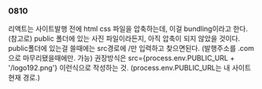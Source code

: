### 0810

리액트는 사이트발행 전에 html css 파일을 압축하는데, 이걸 bundling이라고 한다. (참고로) public 폴더에 있는 사진 파일이라든지, 아직 압축이 되지 않았을 것이다.
public폴더에 있는걸 쓸때에는 src경로에 /만 입력하고 찾으면된다. (발행주소를 .com으로 마무리됐을때에만. 가능)
권장방식은 src={process.env.PUBLIC_URL + '/logo192.png'} 이런식으로 작성하는 것. (process.env.PUBLIC_URL는 내 사이트 현재 경로.)
